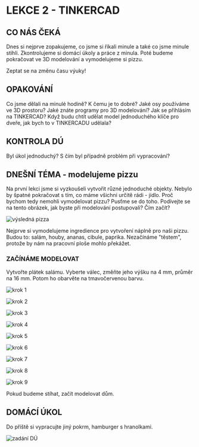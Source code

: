 # LEKCE 2 - TINKERCAD

## CO NÁS ČEKÁ

Dnes si nejprve zopakujeme, co jsme si říkali minule a také co jsme minule stihli. Zkontrolujeme si domácí úkoly a práce z minula. Poté budeme pokračovat ve 3D modelování a vymodelujeme si pizzu.

Zeptat se na změnu času výuky!

## OPAKOVÁNÍ

Co jsme dělali na minulé hodině? K čemu je to dobré? Jaké osy používáme ve 3D prostoru? Jaké znáte programy pro 3D modelování? Jak se přihlásím na TINKERCAD? Když budu chtít udělat model jednoduchého klíče pro dveře, jak bych to v TINKERCADU udělala?

## KONTROLA DÚ

Byl úkol jednoduchý? S čím byl případně problém při vypracování?

## DNEŠNÍ TÉMA - modelujeme pizzu

Na první lekci jsme si vyzkoušeli vytvořit různé jednoduché objekty. Nebylo by špatné pokračovat s tím, co máme všichni určitě rádi - jídlo. Proč bychom tedy nemohli vymodelovat pizzu? Pusťme se do toho.
Podívejte se na tento obrázek, jak byste při modelování postupovali? Čím začít?

![výsledná pizza](vysledek.png)

Nejprve si vymodelujeme ingredience pro vytvoření náplně pro naši pizzu. Budou to: salám, houby, ananas, cibule, paprika. Nezačínáme "těstem", protože by nám na pracovní ploše mohlo překážet.

### ZAČÍNÁME MODELOVAT 
Vytvořte plátek salámu.
Vyberte válec, změňte jeho výšku na 4 mm, průměr na 16 mm. Potom ho obarvěte na tmavočervenou barvu.

![krok 1](lekce2_1.png)

![krok 2](lekce2_2.png)

![krok 3](lekce2_3.png)

![krok 4](lekce2_4.png)

![krok 5](lekce2_5.png)

![krok 6](lekce2_6.png)

![krok 7](lekce2_7.png)

![krok 8](lekce2_8.png)

![krok 9](lekce2_9.png)

Pokud budeme stíhat, začít modelovat dům.

## DOMÁCÍ ÚKOL

Do příště si vypracujte jiný pokrm, hamburger s hranolkami. 

![zadání DÚ](lekce2_10.png)
